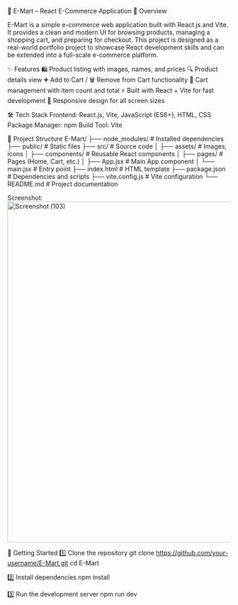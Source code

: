 🛒 E-Mart – React E-Commerce Application
📌 Overview

E-Mart is a simple e-commerce web application built with React.js and Vite.
It provides a clean and modern UI for browsing products, managing a shopping cart, and preparing for checkout.
This project is designed as a real-world portfolio project to showcase React development skills and can be extended into a full-scale e-commerce platform.

✨ Features
🛍️ Product listing with images, names, and prices
🔍 Product details view
➕ Add to Cart / 🗑️ Remove from Cart functionality
🛒 Cart management with item count and total
⚡ Built with React + Vite for fast development
📱 Responsive design for all screen sizes

🛠️ Tech Stack
Frontend: React.js, Vite, JavaScript (ES6+), HTML, CSS
Package Manager: npm
Build Tool: Vite

📂 Project Structure
E-Mart/
├── node_modules/         # Installed dependencies
├── public/               # Static files
├── src/                  # Source code
│   ├── assets/           # Images, icons
│   ├── components/       # Reusable React components
│   ├── pages/            # Pages (Home, Cart, etc.)
│   ├── App.jsx           # Main App component
│   └── main.jsx          # Entry point
├── index.html            # HTML template
├── package.json          # Dependencies and scripts
├── vite.config.js        # Vite configuration
└── README.md             # Project documentation

Screenshot:
<img width="1366" height="768" alt="Screenshot (103)" src="https://github.com/user-attachments/assets/1e5d144e-6a3d-4250-a9f0-28bf1c91039c" />


🚀 Getting Started
1️⃣ Clone the repository
git clone https://github.com/your-username/E-Mart.git
cd E-Mart

2️⃣ Install dependencies
npm install

3️⃣ Run the development server
npm run dev
